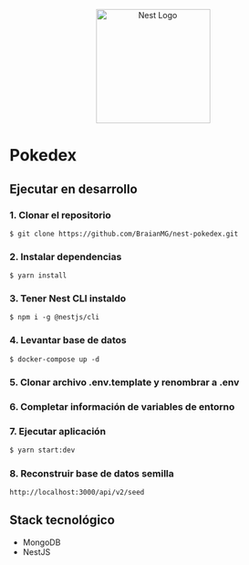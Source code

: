 <p align="center">
  <a href="http://nestjs.com/" target="blank"><img src="https://nestjs.com/img/logo-small.svg" width="200" alt="Nest Logo" /></a>
</p>

# Pokedex

## Ejecutar en desarrollo

### 1. Clonar el repositorio
```
$ git clone https://github.com/BraianMG/nest-pokedex.git
```

### 2. Instalar dependencias
```
$ yarn install
```

### 3. Tener Nest CLI instaldo
```
$ npm i -g @nestjs/cli
```

### 4. Levantar base de datos
```
$ docker-compose up -d
```

### 5. Clonar archivo __.env.template__ y renombrar a __.env__

### 6. Completar información de variables de entorno

### 7. Ejecutar aplicación
```bash
$ yarn start:dev
```
### 8. Reconstruir base de datos semilla
```
http://localhost:3000/api/v2/seed
```

## Stack tecnológico
* MongoDB
* NestJS
